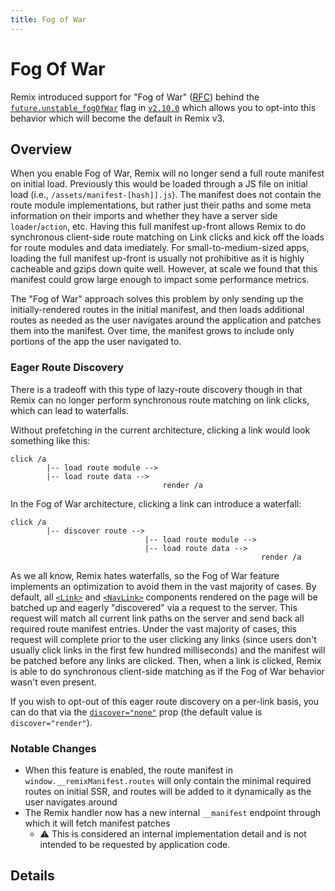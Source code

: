 ```yaml
---
title: Fog of War
---
```


# Fog Of War

Remix introduced support for "Fog of War" ([RFC][rfc]) behind the [`future.unstable_fogOfWar`][future-flags] flag in [`v2.10.0`][2.10.0] which allows you to opt-into this behavior which will become the default in Remix v3.

## Overview

When you enable Fog of War, Remix will no longer send a full route manifest on initial load. Previously this would be loaded through a JS file on initial load (i.e., `/assets/manifest-[hash]].js`). The manifest does not contain the route module implementations, but rather just their paths and some meta information on their imports and whether they have a server side `loader`/`action`, etc. Having this full manifest up-front allows Remix to do synchronous client-side route matching on Link clicks and kick off the loads for route modules and data imediately. For small-to-medium-sized apps, loading the full manifest up-front is usually not prohibitive as it is highly cacheable and gzips down quite well. However, at scale we found that this manifest could grow large enough to impact some performance metrics.

The "Fog of War" approach solves this problem by only sending up the initially-rendered routes in the initial manifest, and then loads additional routes as needed as the user navigates around the application and patches them into the manifest. Over time, the manifest grows to include only portions of the app the user navigated to.

### Eager Route Discovery

There is a tradeoff with this type of lazy-route discovery though in that Remix can no longer perform synchronous route matching on link clicks, which can lead to waterfalls.

Without prefetching in the current architecture, clicking a link would look something like this:

```
click /a
        |-- load route module -->
        |-- load route data -->
                                  render /a
```

In the Fog of War architecture, clicking a link can introduce a waterfall:

```
click /a
        |-- discover route -->
                              |-- load route module -->
                              |-- load route data -->
                                                        render /a
```

As we all know, Remix hates waterfalls, so the Fog of War feature implements an optimization to avoid them in the vast majority of cases. By default, all [`<Link>`][link] and [`<NavLink>`][navlink] components rendered on the page will be batched up and eagerly "discovered" via a request to the server. This request will match all current link paths on the server and send back all required route manifest entries. Under the vast majority of cases, this request will complete prior to the user clicking any links (since users don't usually click links in the first few hundred milliseconds) and the manifest will be patched before any links are clicked. Then, when a link is clicked, Remix is able to do synchronous client-side matching as if the Fog of War behavior wasn't even present.

If you wish to opt-out of this eager route discovery on a per-link basis, you can do that via the [`discover="none"`][link-discover] prop (the default value is `discover="render"`).

### Notable Changes

- When this feature is enabled, the route manifest in `window.__remixManifest.routes` will only contain the minimal required routes on initial SSR, and routes will be added to it dynamically as the user navigates around
- The Remix handler now has a new internal `__manifest` endpoint through which it will fetch manifest patches
  - ⚠️ This is considered an internal implementation detail and is not intended to be requested by application code.

## Details

[rfc]: https://github.com/remix-run/react-router/discussions/11113
[future-flags]: ../file-conventions/remix-config#future
[2.10.0]: https://github.com/remix-run/remix/blob/main/CHANGELOG.md#v2100
[link]: ../components/link
[navlink]: ../components/nav-link
[link-discover]: ../components/link#discover
